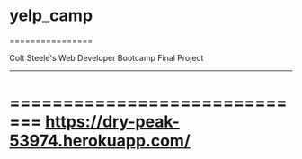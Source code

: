# yelp_camp
================

Colt Steele's Web Developer Bootcamp Final Project
__________________________________________________
=============================
https://dry-peak-53974.herokuapp.com/<br>
====================================
